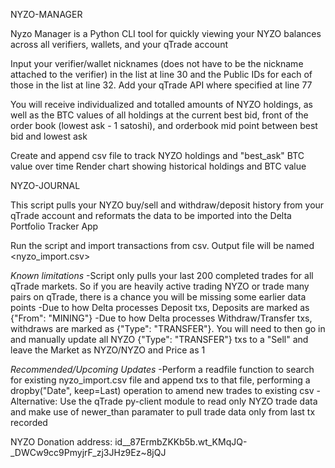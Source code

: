 NYZO-MANAGER

Nyzo Manager is a Python CLI tool for quickly viewing your NYZO balances across all verifiers, wallets, and your qTrade account

Input your verifier/wallet nicknames (does not have to be the nickname attached to the verifier) in the list at line 30 and the Public IDs for each of those in the list at line 32. Add your qTrade API where specified at line 77

You will receive individualized and totalled amounts of NYZO holdings, as well as the BTC values of all holdings at the current best bid, front of the order book (lowest ask - 1 satoshi), and orderbook mid point between best bid and lowest ask

Create and append csv file to track NYZO holdings and "best_ask" BTC value over time
Render chart showing historical holdings and BTC value


NYZO-JOURNAL

This script pulls your NYZO buy/sell and withdraw/deposit history from your qTrade account and reformats the data to be imported into the Delta Portfolio Tracker App

Run the script and import transactions from csv. Output file will be named <nyzo_import.csv>

*Known limitations*
-Script only pulls your last 200 completed trades for all qTrade markets. So if you are heavily active trading NYZO or trade many pairs on qTrade, there is a chance you will be missing some earlier data points
-Due to how Delta processes Deposit txs, Deposits are marked as {"From": "MINING"}
-Due to how Delta processes Withdraw/Transfer txs, withdraws are marked as {"Type": "TRANSFER"}. You will need to then go in and manually update all NYZO {"Type": "TRANSFER"} txs to a "Sell" and leave the Market as NYZO/NYZO and Price as 1

*Recommended/Upcoming Updates*
-Perform a readfile function to search for existing nyzo_import.csv file and append txs to that file, performing a dropby("Date", keep=Last) operation to amend new trades to existing csv
-Alternative: Use the qTrade py-client module to read only NYZO trade data and make use of newer_than paramater to pull trade data only from last tx recorded


NYZO Donation address: id__87ErmbZKKb5b.wt_KMqJQ-_DWCw9cc9PmyjrF_zj3JHz9Ez~8jQJ
